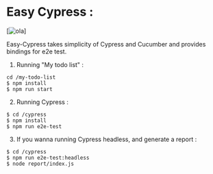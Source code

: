 # Easy Cypress :
[![ola](https://github.com/cypress-io/cypress)]

Easy-Cypress takes simplicity of Cypress and Cucumber and provides bindings for e2e test.

1. Running "My todo list" :
```
cd /my-todo-list
$ npm install
$ npm run start 
```
2. Running Cypress :
```
$ cd /cypress
$ npm install
$ npm run e2e-test
```
3. If you wanna running Cypress headless, and generate a report :
```
$ cd /cypress
$ npm run e2e-test:headless
$ node report/index.js
```
